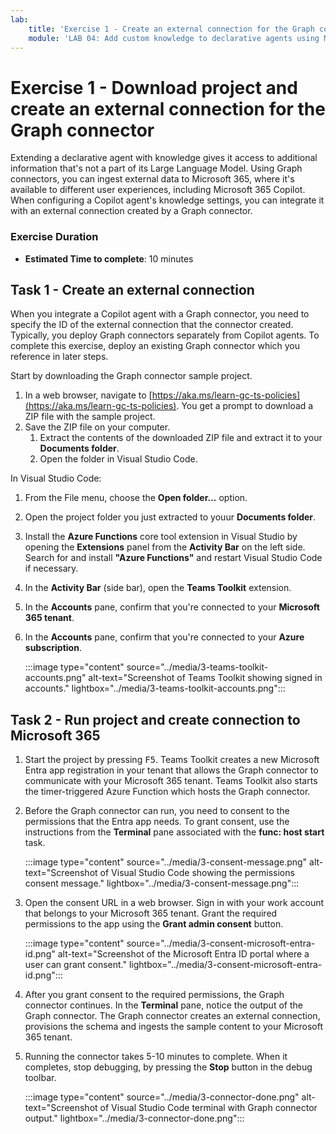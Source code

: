 ```yaml
---
lab:
    title: 'Exercise 1 - Create an external connection for the Graph connector'
    module: 'LAB 04: Add custom knowledge to declarative agents using Microsoft Graph connectors and Visual Studio Code'
---
```


# Exercise 1 - Download project and create an external connection for the Graph connector

Extending a declarative agent with knowledge gives it access to additional information that's not a part of its Large Language Model. Using Graph connectors, you can ingest external data to Microsoft 365, where it's available to different user experiences, including Microsoft 365 Copilot. When configuring a Copilot agent's knowledge settings, you can integrate it with an external connection created by a Graph connector.

### Exercise Duration

- **Estimated Time to complete**: 10 minutes

## Task 1 - Create an external connection

When you integrate a Copilot agent with a Graph connector, you need to specify the ID of the external connection that the connector created. Typically, you deploy Graph connectors separately from Copilot agents. To complete this exercise, deploy an existing Graph connector which you reference in later steps.

Start by downloading the Graph connector sample project.

1. In a web browser, navigate to [https://aka.ms/learn-gc-ts-policies](https://aka.ms/learn-gc-ts-policies). You get a prompt to download a ZIP file with the sample project.
1. Save the ZIP file on your computer.
    1. Extract the contents of the downloaded ZIP file and extract it to your **Documents folder**.
    1. Open the folder in Visual Studio Code.

In Visual Studio Code:

1. From the File menu, choose the **Open folder...** option.
1. Open the project folder you just extracted to youur **Documents folder**.
1. Install the **Azure Functions** core tool extension in Visual Studio by opening the **Extensions** panel from the **Activity Bar** on the left side.  Search for and install **"Azure Functions"** and restart Visual Studio Code if necessary.
1. In the **Activity Bar** (side bar), open the **Teams Toolkit** extension.
1. In the **Accounts** pane, confirm that you're connected to your **Microsoft 365 tenant**.
1. In the **Accounts** pane, confirm that you're connected to your **Azure subscription**.

    :::image type="content" source="../media/3-teams-toolkit-accounts.png" alt-text="Screenshot of Teams Toolkit showing signed in accounts." lightbox="../media/3-teams-toolkit-accounts.png":::

## Task 2 - Run project and create connection to Microsoft 365

1. Start the project by pressing <kbd>F5</kbd>. Teams Toolkit creates a new Microsoft Entra app registration in your tenant that allows the Graph connector to communicate with your Microsoft 365 tenant. Teams Toolkit also starts the timer-triggered Azure Function which hosts the Graph connector.
1. Before the Graph connector can run, you need to consent to the permissions that the Entra app needs. To grant consent, use the instructions from the **Terminal** pane associated with the **func: host start** task.

    :::image type="content" source="../media/3-consent-message.png" alt-text="Screenshot of Visual Studio Code showing the permissions consent message." lightbox="../media/3-consent-message.png":::

1. Open the consent URL in a web browser. Sign in with your work account that belongs to your Microsoft 365 tenant. Grant the required permissions to the app using the **Grant admin consent** button.

    :::image type="content" source="../media/3-consent-microsoft-entra-id.png" alt-text="Screenshot of the Microsoft Entra ID portal where a user can grant consent." lightbox="../media/3-consent-microsoft-entra-id.png":::

1. After you grant consent to the required permissions, the Graph connector continues. In the **Terminal** pane, notice the output of the Graph connector. The Graph connector creates an external connection, provisions the schema and ingests the sample content to your Microsoft 365 tenant.
1. Running the connector takes 5-10 minutes to complete. When it completes, stop debugging, by pressing the **Stop** button in the debug toolbar.

    :::image type="content" source="../media/3-connector-done.png" alt-text="Screenshot of Visual Studio Code terminal with Graph connector output." lightbox="../media/3-connector-done.png":::

